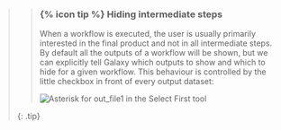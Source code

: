 >
>    > ### {% icon tip %} Hiding intermediate steps
>    > When a workflow is executed, the user is usually primarily interested in the final product and not in all intermediate steps. By default all the outputs of a workflow will be shown, but we can explicitly tell Galaxy which outputs to show and which to hide for a given workflow. This behaviour is controlled by the little checkbox in front of every output dataset:
>    >
>    > ![Asterisk for `out_file1` in the `Select First` tool]({{site.baseurl}}/shared/images/workflow_editor_mark_output.png)
>    >
>    {: .tip}
>
